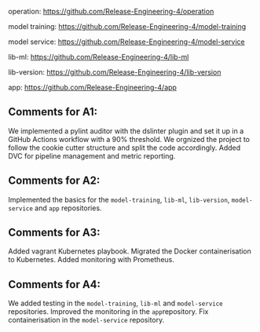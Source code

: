 operation: https://github.com/Release-Engineering-4/operation

model training: https://github.com/Release-Engineering-4/model-training

model service: https://github.com/Release-Engineering-4/model-service

lib-ml: https://github.com/Release-Engineering-4/lib-ml

lib-version: https://github.com/Release-Engineering-4/lib-version

app: https://github.com/Release-Engineering-4/app

## Comments for A1:

We implemented a pylint auditor with the dslinter plugin and set it up in a GitHub Actions workflow with a 90% threshold. We orgnized the project to follow the cookie cutter structure and split the code accordingly. Added DVC for pipeline management and metric reporting.

## Comments for A2:

Implemented the basics for the `model-training`, `lib-ml`, `lib-version`, `model-service` and `app` repositories.

## Comments for A3:

Added vagrant Kubernetes playbook. Migrated the Docker containerisation to Kubernetes. Added monitoring with Prometheus.

## Comments for A4:

We added testing in the `model-training`, `lib-ml` and `model-service` repositories. Improved the monitoring in the `app`repository. Fix containerisation in the `model-service` repository. 